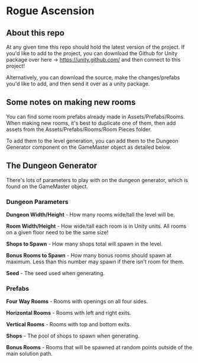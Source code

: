 # Rogue Ascension

## About this repo
At any given time this repo should hold the latest version of the project. If you'd like to add to the project, you can download the Github for Unity package over here -> https://unity.github.com/ and then connect to this project!

Alternatively, you can download the source, make the changes/prefabs you'd like to add, and then send it over as a unity package. 

## Some notes on making new rooms

You can find some room prefabs already made in Assets/Prefabs/Rooms. When making new rooms, it's best to duplicate one of them, then add assets from the Assets/Prefabs/Rooms/Room Pieces folder.

To add them to the level generation, you can add them to the Dungeon Generator component on the GameMaster object as detailed below.

## The Dungeon Generator

There's lots of parameters to play with on the dungeon generator, which is found on the GameMaster object.

### Dungeon Parameters

**Dungeon Width/Height** - How many rooms wide/tall the level will be.

**Room Width/Height** - How wide/tall each room is in Unity units. All rooms on a given floor need to be the same size!

**Shops to Spawn** - How many shops total will spawn in the level.

**Bonus Rooms to Spawn** - How many bonus rooms should spawn at maximum. Less than this number may spawn if there isn't room for them. 

**Seed** - The seed used when generating. 

### Prefabs

**Four Way Rooms** - Rooms with openings on all four sides.

**Horizontal Rooms** - Rooms with left and right exits.

**Vertical Rooms** - Rooms with top and bottom exits.

**Shops** - The pool of shops to spawn when generating.

**Bonus Rooms** - Rooms that will be spawned at random points outside of the main solution path.
